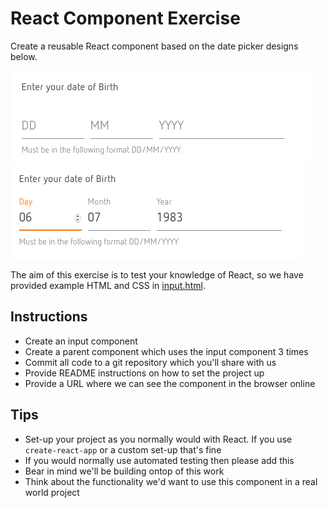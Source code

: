 # React Component Exercise

Create a reusable React component based on the date picker designs below.

![date picker](date-picker-blank.png "Date Picker")
![date picker with input](date-picker-input.png "Date Picker with input")

The aim of this exercise is to test your knowledge of React, so we have provided example HTML and CSS in [input.html](input.html).

Instructions
------------
- Create an input component
- Create a parent component which uses the input component 3 times
- Commit all code to a git repository which you'll share with us
- Provide README instructions on how to set the project up
- Provide a URL where we can see the component in the browser online

Tips
----
- Set-up your project as you normally would with React. If you use `create-react-app` or a custom set-up that's fine
- If you would normally use automated testing then please add this
- Bear in mind we'll be building ontop of this work
- Think about the functionality we'd want to use this component in a real world project
